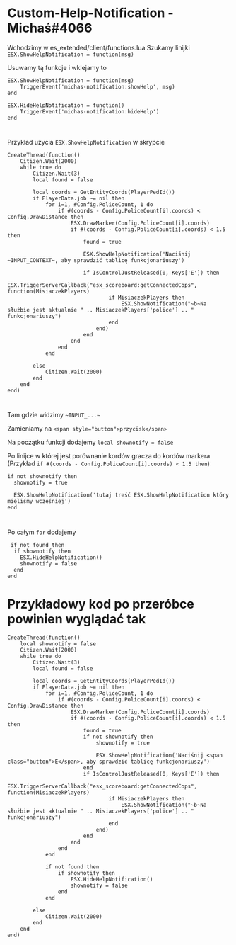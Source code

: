 # Custom-Help-Notification - Michaś#4066

Wchodzimy w es_extended/client/functions.lua
Szukamy linijki `ESX.ShowHelpNotification = function(msg)`

Usuwamy tą funkcje i wklejamy to
```
ESX.ShowHelpNotification = function(msg)
	TriggerEvent('michas-notification:showHelp', msg)
end

ESX.HideHelpNotification = function()
	TriggerEvent('michas-notification:hideHelp')
end
```

#

Przykład użycia `ESX.ShowHelpNotification` w skrypcie
```
CreateThread(function()
	Citizen.Wait(2000)
	while true do
		Citizen.Wait(3)
		local found = false
		
		local coords = GetEntityCoords(PlayerPedId())
		if PlayerData.job ~= nil then
			for i=1, #Config.PoliceCount, 1 do
				if #(coords - Config.PoliceCount[i].coords) < Config.DrawDistance then
					ESX.DrawMarker(Config.PoliceCount[i].coords)
					if #(coords - Config.PoliceCount[i].coords) < 1.5 then
						found = true

						ESX.ShowHelpNotification('Naciśnij ~INPUT_CONTEXT~, aby sprawdzić tablicę funkcjonariuszy')

						if IsControlJustReleased(0, Keys['E']) then
							ESX.TriggerServerCallback("esx_scoreboard:getConnectedCops", function(MisiaczekPlayers)
								if MisiaczekPlayers then
									ESX.ShowNotification("~b~Na służbie jest aktualnie " .. MisiaczekPlayers['police'] .. " funkcjonariuszy")
								end
							end)
						end
					end
				end
			end
			
		else
			Citizen.Wait(2000)
		end
	end
end)
```

#

Tam gdzie widzimy `~INPUT_...~`

Zamieniamy na `<span style="button">przycisk</span>`

Na początku funkcji dodajemy `local shownotify = false`

Po linijce w której jest porównanie kordów gracza do kordów markera (Przykład `if #(coords - Config.PoliceCount[i].coords) < 1.5 then`)

```
if not shownotify then
  shownotify = true

  ESX.ShowHelpNotification('tutaj treść ESX.ShowHelpNotification który mieliśmy wcześniej')
end
```

#
Po całym `for` dodajemy 
```
 if not found then
  if shownotify then 
    ESX.HideHelpNotification()
    shownotify = false
  end
end
```

# Przykładowy kod po przeróbce powinien wyglądać tak
```
CreateThread(function()
	local shownotify = false
	Citizen.Wait(2000)
	while true do
		Citizen.Wait(3)
		local found = false
		
		local coords = GetEntityCoords(PlayerPedId())
		if PlayerData.job ~= nil then
			for i=1, #Config.PoliceCount, 1 do
				if #(coords - Config.PoliceCount[i].coords) < Config.DrawDistance then
					ESX.DrawMarker(Config.PoliceCount[i].coords)
					if #(coords - Config.PoliceCount[i].coords) < 1.5 then
						found = true
						if not shownotify then
							shownotify = true

							ESX.ShowHelpNotification('Naciśnij <span class="button">E</span>, aby sprawdzić tablicę funkcjonariuszy')
						end
						if IsControlJustReleased(0, Keys['E']) then
							ESX.TriggerServerCallback("esx_scoreboard:getConnectedCops", function(MisiaczekPlayers)
								if MisiaczekPlayers then
									ESX.ShowNotification("~b~Na służbie jest aktualnie " .. MisiaczekPlayers['police'] .. " funkcjonariuszy")
								end
							end)
						end
					end
				end
			end

			if not found then
				if shownotify then 
					ESX.HideHelpNotification()
					shownotify = false
				end
			end
			
		else
			Citizen.Wait(2000)
		end
	end
end)
```
